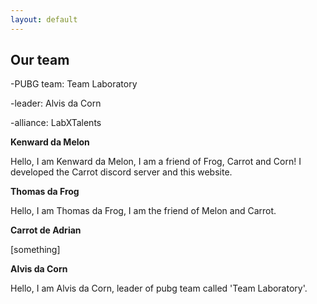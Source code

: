 ```yaml
---
layout: default 
--- 
```


## Our team

-PUBG team: Team Laboratory

-leader: Alvis da Corn


-alliance: LabXTalents





  **Kenward da Melon**
  
  Hello, I am Kenward da Melon, I am a friend of Frog, Carrot and Corn! I developed the Carrot discord server and this website. 
  
  **Thomas da Frog**
  
  Hello, I am Thomas da Frog, I am the friend of Melon and Carrot.
  
  **Carrot de Adrian**

 [something]
 
  **Alvis da Corn**
  
  Hello, I am Alvis da Corn, leader of pubg team called 'Team Laboratory'.
